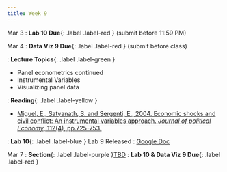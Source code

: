 ```yaml
---
title: Week 9
---
```


Mar 3
: **Lab 10 Due**{: .label .label-red } (submit before 11:59 PM)


Mar 4
: **Data Viz 9 Due**{: .label .label-red } (submit before class)

: **Lecture Topics**{: .label .label-green }
 - Panel econometrics continued
 - Instrumental Variables
 - Visualizing panel data

: **Reading**{: .label .label-yellow }
 - [Miguel, E., Satyanath, S. and Sergenti, E., 2004. Economic shocks and civil conflict: An instrumental variables approach.
 *Journal of political Economy*, 112(4), pp.725-753.][1]

: **Lab 10**{: .label .label-blue } Lab 9 Released
  : [Google Doc]()

Mar 7
: **Section**{: .label .label-purple }[TBD](#)
: **Lab 10 & Data Viz 9 Due**{: .label .label-red }

[1]: https://www.nature.com/articles/s41893-018-0142-9
